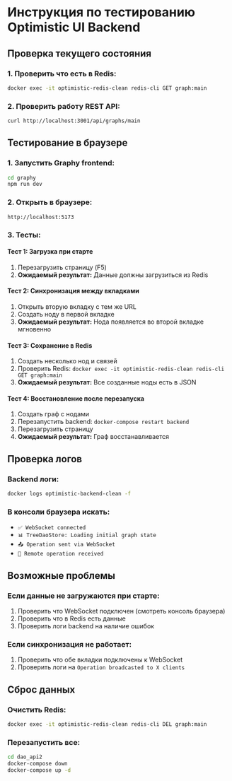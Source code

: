 # Инструкция по тестированию Optimistic UI Backend

## Проверка текущего состояния

### 1. Проверить что есть в Redis:
```bash
docker exec -it optimistic-redis-clean redis-cli GET graph:main
```

### 2. Проверить работу REST API:
```bash
curl http://localhost:3001/api/graphs/main
```

## Тестирование в браузере

### 1. Запустить Graphy frontend:
```bash
cd graphy
npm run dev
```

### 2. Открыть в браузере:
```
http://localhost:5173
```

### 3. Тесты:

#### Тест 1: Загрузка при старте
1. Перезагрузить страницу (F5)
2. **Ожидаемый результат:** Данные должны загрузиться из Redis

#### Тест 2: Синхронизация между вкладками
1. Открыть вторую вкладку с тем же URL
2. Создать ноду в первой вкладке
3. **Ожидаемый результат:** Нода появляется во второй вкладке мгновенно

#### Тест 3: Сохранение в Redis
1. Создать несколько нод и связей
2. Проверить Redis: `docker exec -it optimistic-redis-clean redis-cli GET graph:main`
3. **Ожидаемый результат:** Все созданные ноды есть в JSON

#### Тест 4: Восстановление после перезапуска
1. Создать граф с нодами
2. Перезапустить backend: `docker-compose restart backend`
3. Перезагрузить страницу
4. **Ожидаемый результат:** Граф восстанавливается

## Проверка логов

### Backend логи:
```bash
docker logs optimistic-backend-clean -f
```

### В консоли браузера искать:
- `✅ WebSocket connected`
- `📊 TreeDaoStore: Loading initial graph state`
- `📤 Operation sent via WebSocket`
- `🔄 Remote operation received`

## Возможные проблемы

### Если данные не загружаются при старте:
1. Проверить что WebSocket подключен (смотреть консоль браузера)
2. Проверить что в Redis есть данные
3. Проверить логи backend на наличие ошибок

### Если синхронизация не работает:
1. Проверить что обе вкладки подключены к WebSocket
2. Проверить логи на `Operation broadcasted to X clients`

## Сброс данных

### Очистить Redis:
```bash
docker exec -it optimistic-redis-clean redis-cli DEL graph:main
```

### Перезапустить все:
```bash
cd dao_api2
docker-compose down
docker-compose up -d